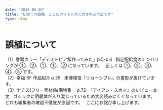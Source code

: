 ```yaml
---
date: "2019-05-04"
title: "初めての投稿　ここにタイトルが入力される予定です"
type: blog
---
```


# 誤植について

（1）巻頭カラー「ディストピア飯作ってみた」p.5-p.6   指定配給食のナンバリングが ①、②、①、①、② になっています。   正しくは ①、②、③、④、⑤ です。  
（2）幸福 SF 作品紹介 p.29   米澤穂信『リカーシブル』の書影が抜けています。  
（3）ナチス(フリー素材)映画特集　 p.72  『アイアン・スカイ』のレビュー本文   ゴシックに明朝体が入り混じっているため大変読みにくくなっています。  
どれも編集者の確認不徹底が原因です。   ここにお詫び申し上げます。
